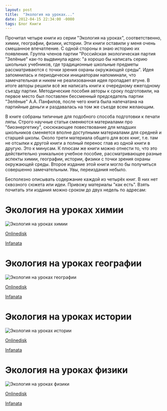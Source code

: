 ```yaml
---
layout: post
title:  "Экология на уроках..."
date: 2012-04-15 22:34:00 -0000
tags: Блог Книги
---
```


Прочитал четыре книги из серии "Экология на уроках", соответственно, химии, географии, физики, истории. Эти книги оставили у меня очень смешанное впечатление. С одной стороны я знаю историю их появления. Группа членов партии "Российская экологическая партия "Зелёные" как-то выдвинула идею: "а хорошо бы написать серию школьных учебников, где традиционные школьные предметы рассматриваются с точки зрения охраны окружающей среды". Идея запомнилась и периодически инициаторам напоминали, что замечательная и никем не реализованная идея пропадает втуне. В итоге авторы решили всё же написать книги к очередному ежегодному съезду партии. Методические пособия авторы к сроку подготовили, на первое место был поставлен бессменный председатель партии "Зелёные" А.А. Панфилов, после чего книга была напечатана на партийные деньги и раздавалась на том же съезде всем желающим. 

В книге собраны типичные для подобного способа подготовки к печати ляпы. Строго научные статьи сменяются материалами про "биоэнергетику", сюсюкающее повествование для младших школьников сменяется вполне доступными материалами для средней и старшей школы. Около трети материала общего для всех книг, т.е. там не отсылки к другой книги а полный перенос глав из одной книги в другую. Это к минусам. К плюсам же книги можно отнести то, что это действительно уникальное учебное пособие, рассматривающее разные аспекты химии, географии, истории, физики с точки зрения охраны окружающей среды. Второе издание этой книги могло бы получиться совершенно замечательным. Увы, переиздания небыло.

Бесполезно описывать содержание каждой из четырёх книг. В них нет сквозного сюжета или идеи. Привожу материалы "как есть". Взять почитать эти издания можно сроком до двух недель по адресам:

# Экология на уроках химии

![Экология на уроках химии](https://res.cloudinary.com/dlqc5rp9l/image/upload/v1648550143/covers/ecologia_na_urokah_himii_title_jrt5ep.jpg)

<a href="http://www.onlinedisk.ru/file/860671/">Onlinedisk</a>

<a href="http://infanata.ifolder.ru/29934934">Infanata</a>

# Экология на уроках географии

![Экология на уроках географии](https://res.cloudinary.com/dlqc5rp9l/image/upload/v1648550143/covers/ecologia_na_urokah_geografii_title_x75smr.jpg)

<a href="http://www.onlinedisk.ru/file/860673/">Onlinedisk</a>

<a href="http://infanata.ifolder.ru/29934968">Infanata</a>

# Экология на уроках истории

![Экология на уроках истории](https://res.cloudinary.com/dlqc5rp9l/image/upload/v1648550143/covers/ecologia_na_urokah_istorii_title_rkkvsd.jpg)

<a href="http://www.onlinedisk.ru/file/860674/">Onlinedisk</a>

<a href="http://infanata.ifolder.ru/29935007">Infanata</a>

# Экология на уроках физики

![Экология на уроках физики](https://res.cloudinary.com/dlqc5rp9l/image/upload/v1648550142/covers/ecologia_na_urokah_fiziki_title_qppyzv.jpg)

<a href="http://www.onlinedisk.ru/file/860676/">Onlinedisk</a>

<a href="http://infanata.ifolder.ru/29935030">Infanata</a>